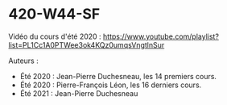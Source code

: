 # 420-W44-SF

Vidéo du cours d'été 2020 : https://www.youtube.com/playlist?list=PL1Cc1A0PTWee3ok4KQz0umqsVngtlnSur

Auteurs : 
- Été 2020 : Jean-Pierre Duchesneau,  les 14 premiers cours.
- Été 2020 : Pierre-François Léon, les 16 derniers cours.
- Été 2021 : Jean-Pierre Duchesneau
